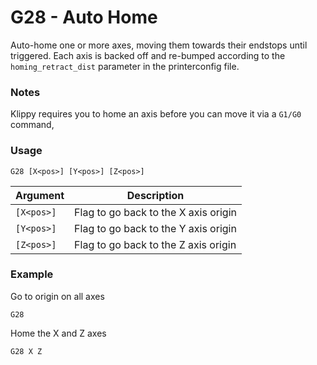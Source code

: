 <!--
Copyright (C) 2016,2017  Kevin O'Connor <kevin@koconnor.net>

This file may be distributed under the terms of the GNU GPLv3 license.

based on Marlin Firmware Documentation.
Copyright (C) 2016, 2017 MarlinFirmware [https://github.com/MarlinFirmware/Marlin]
-->

# G28 - Auto Home

Auto-home one or more axes, moving them towards their endstops until triggered. Each axis is backed off and re-bumped according to the `homing_retract_dist` parameter in the printerconfig file.


### Notes

Klippy requires you to home an axis before you can move it via a `G1/G0` command,


### Usage

``` G28 [X<pos>] [Y<pos>] [Z<pos>] ```

| Argument  | Description |
| --------- | ----------- |
| `[X<pos>]` | Flag to go back to the X axis origin |
| `[Y<pos>]` | Flag to go back to the Y axis origin |
| `[Z<pos>]` | Flag to go back to the Z axis origin |


### Example

Go to origin on all axes
```
G28
```

Home the X and Z axes
```
G28 X Z
```
